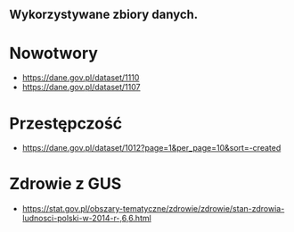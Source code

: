 ## Wykorzystywane zbiory danych.
# Nowotwory
* https://dane.gov.pl/dataset/1110
* https://dane.gov.pl/dataset/1107
# Przestępczość
* https://dane.gov.pl/dataset/1012?page=1&per_page=10&sort=-created
# Zdrowie z GUS
* https://stat.gov.pl/obszary-tematyczne/zdrowie/zdrowie/stan-zdrowia-ludnosci-polski-w-2014-r-,6,6.html
